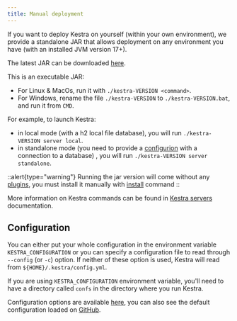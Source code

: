 ```yaml
---
title: Manual deployment
---
```


If you want to deploy Kestra on yourself (within your own environment), we provide a standalone JAR that allows deployment on any environment you have (with an installed JVM version 17+).

The latest JAR can be downloaded [here](https://api.kestra.io/v1/versions/download).

This is an executable JAR:
- For Linux & MacOs, run it with `./kestra-VERSION <command>`.
- For Windows, rename the file `./kestra-VERSION` to `./kestra-VERSION.bat`, and run it from `CMD`.

For example, to launch Kestra:
- in local mode (with a h2 local file database), you will run `./kestra-VERSION server local`.
- in standalone mode (you need to provide a [configurion](#configuration) with a connection to a database) , you will run `./kestra-VERSION server standalone`.

::alert{type="warning"}
Running the jar version will come without any [plugins](../../../plugins/index.md), you must install it manually with [install](../01.configuration/04.others.md#plugins-configuration) command
::


More information on Kestra commands can be found in [Kestra servers](../04.servers.md) documentation.

## Configuration

You can either put your whole configuration in the environment variable `KESTRA_CONFIGURATION` or you can specify a configuration file to read through `--config` (or `-c`) option. If neither of these option is used, Kestra will read from `${HOME}/.kestra/config.yml`.

If you are using `KESTRA_CONFIGURATION` environment variable, you'll need to have a directory called `confs` in the directory where you run Kestra.

Configuration options are available [here](../01.configuration/index.md), you can also see the default configuration loaded on  [GitHub](https://github.com/kestra-io/kestra/blob/develop/cli/src/main/resources/application.yml).

